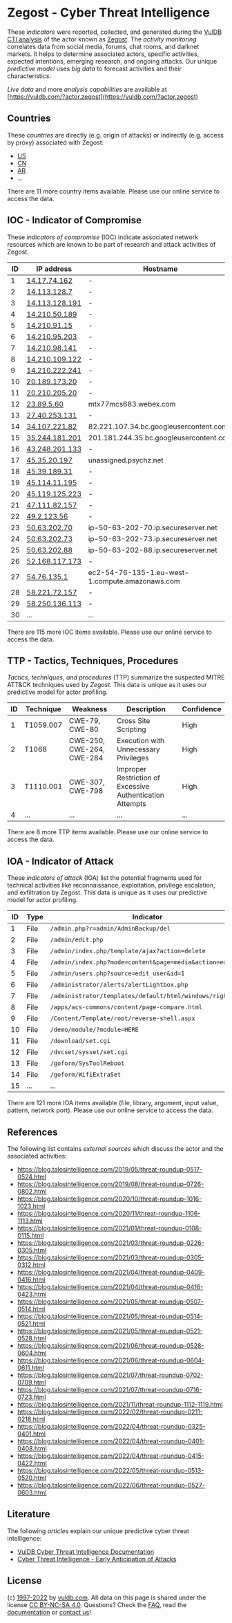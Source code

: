 # Zegost - Cyber Threat Intelligence

These _indicators_ were reported, collected, and generated during the [VulDB CTI analysis](https://vuldb.com/?kb.cti) of the actor known as [Zegost](https://vuldb.com/?actor.zegost). The _activity monitoring_ correlates data from social media, forums, chat rooms, and darknet markets. It helps to determine associated actors, specific activities, expected intentions, emerging research, and ongoing attacks. Our unique _predictive model_ uses _big data_ to forecast activities and their characteristics.

_Live data_ and more _analysis capabilities_ are available at [https://vuldb.com/?actor.zegost](https://vuldb.com/?actor.zegost)

## Countries

These _countries_ are directly (e.g. origin of attacks) or indirectly (e.g. access by proxy) associated with Zegost:

* [US](https://vuldb.com/?country.us)
* [CN](https://vuldb.com/?country.cn)
* [AR](https://vuldb.com/?country.ar)
* ...

There are 11 more country items available. Please use our online service to access the data.

## IOC - Indicator of Compromise

These _indicators of compromise_ (IOC) indicate associated network resources which are known to be part of research and attack activities of Zegost.

ID | IP address | Hostname | Campaign | Confidence
-- | ---------- | -------- | -------- | ----------
1 | [14.17.74.162](https://vuldb.com/?ip.14.17.74.162) | - | - | High
2 | [14.113.128.7](https://vuldb.com/?ip.14.113.128.7) | - | - | High
3 | [14.113.128.191](https://vuldb.com/?ip.14.113.128.191) | - | - | High
4 | [14.210.50.189](https://vuldb.com/?ip.14.210.50.189) | - | - | High
5 | [14.210.91.15](https://vuldb.com/?ip.14.210.91.15) | - | - | High
6 | [14.210.95.203](https://vuldb.com/?ip.14.210.95.203) | - | - | High
7 | [14.210.98.141](https://vuldb.com/?ip.14.210.98.141) | - | - | High
8 | [14.210.109.122](https://vuldb.com/?ip.14.210.109.122) | - | - | High
9 | [14.210.222.241](https://vuldb.com/?ip.14.210.222.241) | - | - | High
10 | [20.189.173.20](https://vuldb.com/?ip.20.189.173.20) | - | - | High
11 | [20.210.205.20](https://vuldb.com/?ip.20.210.205.20) | - | - | High
12 | [23.89.5.60](https://vuldb.com/?ip.23.89.5.60) | mtx77mcs683.webex.com | - | High
13 | [27.40.253.131](https://vuldb.com/?ip.27.40.253.131) | - | - | High
14 | [34.107.221.82](https://vuldb.com/?ip.34.107.221.82) | 82.221.107.34.bc.googleusercontent.com | - | Medium
15 | [35.244.181.201](https://vuldb.com/?ip.35.244.181.201) | 201.181.244.35.bc.googleusercontent.com | - | Medium
16 | [43.248.201.133](https://vuldb.com/?ip.43.248.201.133) | - | - | High
17 | [45.35.20.197](https://vuldb.com/?ip.45.35.20.197) | unassigned.psychz.net | - | High
18 | [45.39.189.31](https://vuldb.com/?ip.45.39.189.31) | - | - | High
19 | [45.114.11.195](https://vuldb.com/?ip.45.114.11.195) | - | - | High
20 | [45.119.125.223](https://vuldb.com/?ip.45.119.125.223) | - | - | High
21 | [47.111.82.157](https://vuldb.com/?ip.47.111.82.157) | - | - | High
22 | [49.2.123.56](https://vuldb.com/?ip.49.2.123.56) | - | - | High
23 | [50.63.202.70](https://vuldb.com/?ip.50.63.202.70) | ip-50-63-202-70.ip.secureserver.net | - | High
24 | [50.63.202.73](https://vuldb.com/?ip.50.63.202.73) | ip-50-63-202-73.ip.secureserver.net | - | High
25 | [50.63.202.88](https://vuldb.com/?ip.50.63.202.88) | ip-50-63-202-88.ip.secureserver.net | - | High
26 | [52.168.117.173](https://vuldb.com/?ip.52.168.117.173) | - | - | High
27 | [54.76.135.1](https://vuldb.com/?ip.54.76.135.1) | ec2-54-76-135-1.eu-west-1.compute.amazonaws.com | - | Medium
28 | [58.221.72.157](https://vuldb.com/?ip.58.221.72.157) | - | - | High
29 | [58.250.136.113](https://vuldb.com/?ip.58.250.136.113) | - | - | High
30 | ... | ... | ... | ...

There are 115 more IOC items available. Please use our online service to access the data.

## TTP - Tactics, Techniques, Procedures

_Tactics, techniques, and procedures_ (TTP) summarize the suspected MITRE ATT&CK techniques used by _Zegost_. This data is unique as it uses our predictive model for actor profiling.

ID | Technique | Weakness | Description | Confidence
-- | --------- | -------- | ----------- | ----------
1 | T1059.007 | CWE-79, CWE-80 | Cross Site Scripting | High
2 | T1068 | CWE-250, CWE-264, CWE-284 | Execution with Unnecessary Privileges | High
3 | T1110.001 | CWE-307, CWE-798 | Improper Restriction of Excessive Authentication Attempts | High
4 | ... | ... | ... | ...

There are 8 more TTP items available. Please use our online service to access the data.

## IOA - Indicator of Attack

These _indicators of attack_ (IOA) list the potential fragments used for technical activities like reconnaissance, exploitation, privilege escalation, and exfiltration by Zegost. This data is unique as it uses our predictive model for actor profiling.

ID | Type | Indicator | Confidence
-- | ---- | --------- | ----------
1 | File | `/admin.php?r=admin/AdminBackup/del` | High
2 | File | `/admin/edit.php` | High
3 | File | `/admin/index.php/template/ajax?action=delete` | High
4 | File | `/admin/index.php?mode=content&page=media&action=edit` | High
5 | File | `/admin/users.php?source=edit_user&id=1` | High
6 | File | `/administrator/alerts/alertLightbox.php` | High
7 | File | `/administrator/templates/default/html/windows/right.php` | High
8 | File | `/apps/acs-commons/content/page-compare.html` | High
9 | File | `/Content/Template/root/reverse-shell.aspx` | High
10 | File | `/demo/module/?module=HERE` | High
11 | File | `/download/set.cgi` | High
12 | File | `/dvcset/sysset/set.cgi` | High
13 | File | `/goform/SysToolReboot` | High
14 | File | `/goform/WifiExtraSet` | High
15 | ... | ... | ...

There are 121 more IOA items available (file, library, argument, input value, pattern, network port). Please use our online service to access the data.

## References

The following list contains _external sources_ which discuss the actor and the associated activities:

* https://blog.talosintelligence.com/2019/05/threat-roundup-0517-0524.html
* https://blog.talosintelligence.com/2019/08/threat-roundup-0726-0802.html
* https://blog.talosintelligence.com/2020/10/threat-roundup-1016-1023.html
* https://blog.talosintelligence.com/2020/11/threat-roundup-1106-1113.html
* https://blog.talosintelligence.com/2021/01/threat-roundup-0108-0115.html
* https://blog.talosintelligence.com/2021/03/threat-roundup-0226-0305.html
* https://blog.talosintelligence.com/2021/03/threat-roundup-0305-0312.html
* https://blog.talosintelligence.com/2021/04/threat-roundup-0409-0416.html
* https://blog.talosintelligence.com/2021/04/threat-roundup-0416-0423.html
* https://blog.talosintelligence.com/2021/05/threat-roundup-0507-0514.html
* https://blog.talosintelligence.com/2021/05/threat-roundup-0514-0521.html
* https://blog.talosintelligence.com/2021/05/threat-roundup-0521-0528.html
* https://blog.talosintelligence.com/2021/06/threat-roundup-0528-0604.html
* https://blog.talosintelligence.com/2021/06/threat-roundup-0604-0611.html
* https://blog.talosintelligence.com/2021/07/threat-roundup-0702-0709.html
* https://blog.talosintelligence.com/2021/07/threat-roundup-0716-0723.html
* https://blog.talosintelligence.com/2021/11/threat-roundup-1112-1119.html
* https://blog.talosintelligence.com/2022/02/threat-roundup-0211-0218.html
* https://blog.talosintelligence.com/2022/04/threat-roundup-0325-0401.html
* https://blog.talosintelligence.com/2022/04/threat-roundup-0401-0408.html
* https://blog.talosintelligence.com/2022/04/threat-roundup-0415-0422.html
* https://blog.talosintelligence.com/2022/05/threat-roundup-0513-0520.html
* https://blog.talosintelligence.com/2022/06/threat-roundup-0527-0603.html

## Literature

The following _articles_ explain our unique predictive cyber threat intelligence:

* [VulDB Cyber Threat Intelligence Documentation](https://vuldb.com/?kb.cti)
* [Cyber Threat Intelligence - Early Anticipation of Attacks](https://www.scip.ch/en/?labs.20201022)

## License

(c) [1997-2022](https://vuldb.com/?kb.changelog) by [vuldb.com](https://vuldb.com/?kb.about). All data on this page is shared under the license [CC BY-NC-SA 4.0](https://creativecommons.org/licenses/by-nc-sa/4.0/). Questions? Check the [FAQ](https://vuldb.com/?kb.faq), read the [documentation](https://vuldb.com/?kb) or [contact us](https://vuldb.com/?contact)!
